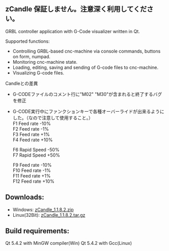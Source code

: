 zCandle
保証しません。注意深く利用してください。
-----------
GRBL controller application with G-Code visualizer written in Qt.

Supported functions:
* Controlling GRBL-based cnc-machine via console commands, buttons on form, numpad.
* Monitoring cnc-machine state.
* Loading, editing, saving and sending of G-code files to cnc-machine.
* Visualizing G-code files.

Candleとの差異
* G-CODEファイルのコメント行に"M02" "M30"が含まれると終了するバグを修正
* G-CODE実行中にファンクションキーで各種オーバーライドが出来るようにした。（なので注意して使用すること。）  
  F1  Feed rate -10%  
  F2  Feed rate  -1%  
  F3  Feed rate  +1%  
  F4  Feed rate +10%  

  F6  Rapid Speed -50%  
  F7  Rapid Speed +50%  

  F9   Feed rate -10%  
  F10  Feed rate  -1%  
  F11  Feed rate  +1%  
  F12  Feed rate +10%  

Downloads:
----------
* Windows: [zCandle_1.1.8.2.zip](https://github.com/zubon2003/zCandle/blob/grbl_1_1/zCandle%201.1.8.2-win32.zip)  
* Linux(32Bit): [zCandle_1.1.8.2.tar.gz](https://github.com/zubon2003/zCandle/blob/grbl_1_1/zCandle_1.1.8.2.tar.gz)

Build requirements:
------------------
Qt 5.4.2 with MinGW compiler(Win)
Qt 5.4.2 with Gcc(Linux)

